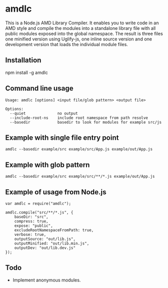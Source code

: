 amdlc
======
This is a Node.js AMD Library Compiler. It enables you to write code in an AMD style and compile the modules
into a standalone library file with all public modules exposed into the global namespace. The result is three files
one minified version using Uglify-js, one inline source version and one development version that loads the
individual module files.

Installation
-------------
npm install -g amdlc

Command line usage
-------------------
    Usage: amdlc [options] <input file/glob pattern> <output file>

    Options:
      --quiet              no output
      --include-root-ns    include root namespace from path resolve
      --basedir            basedir to look for modules for example src/js

Example with single file entry point
-------------------------------------
    amdlc --basedir example/src example/src/App.js example/out/App.js

Example with glob pattern
--------------------------
    amdlc --basedir example/src example/src/**/*.js example/out/App.js

Example of usage from Node.js
------------------------------
    var amdlc = require("amdlc");

    amdlc.compile("src/**/*.js", {
    	baseDir: "src",
    	compress: true,
    	expose: "public",
    	excludeRootNamespaceFromPath: true,
    	verbose: true,
    	outputSource: "out/lib.js",
    	outputMinified: "out/lib.min.js",
    	outputDev: "out/lib.dev.js"
    });

Todo
-----
 * Implement anonymous modules.
